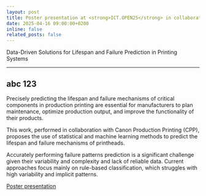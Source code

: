 ```yaml
---
layout: post
title: Poster presentation at <strong>ICT.OPEN25</strong> in collaboration with <strong>Canon Production Printing</strong>
date: 2025-04-16 09:00:00+0200
inline: false
related_posts: false
---
```


Data-Driven Solutions for Lifespan and Failure Prediction in Printing Systems

---
abc 123
---

Precisely predicting the lifespan and failure mechanisms of critical components in production printing are essential for manufacturers to plan maintenance, optimize production output, and improve the functionality of their products. 

This work, performed in collaboration with Canon Production Printing (CPP), proposes the use of statistical and machine learning methods to predict the lifespan and failure mechanisms of printheads. 

Accurately performing failure patterns prediction is a significant challenge given their variability and complexity and lack of reliable data. Current approaches focus mainly on rule-based classification, which struggles with high variability and implicit patterns.

<a href="/assets/pdf/ICTOPEN25_Canon_1.pdf"> Poster presentation</a>
